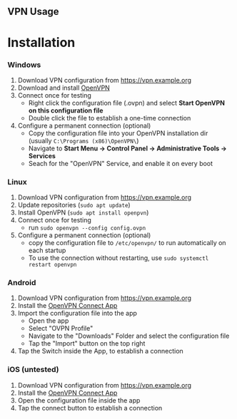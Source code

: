 ## VPN Usage

# Installation
### Windows
1. Download VPN configuration from https://vpn.example.org
0. Download and install [OpenVPN](https://swupdate.openvpn.org/community/releases/openvpn-install-2.4.5-I601.exe)
0. Connect once for testing
    * Right click the configuration file (.ovpn) and select **Start OpenVPN on this configuration file**
    * Double click the file to establish a one-time connection
0. Configure a permanent connection (optional)
    * Copy the configuration file into your OpenVPN installation dir (usually `C:\Programs (x86)\OpenVPN\`)
    * Navigate to **Start Menu -> Control Panel -> Administrative Tools -> Services**
    * Seach for the "OpenVPN" Service, and enable it on every boot

### Linux
1. Download VPN configuration from https://vpn.example.org
0. Update repositories (`sudo apt update`)
0. Install OpenVPN (`sudo apt install openpvn`)
0. Connect once for testing
    * run `sudo openvpn --config config.ovpn`
0. Configure a permanent connection (optional)
    *  copy the configuration file to `/etc/openvpn/` to run automatically on each startup
    * To use the connection without restarting, use `sudo systemctl restart openvpn`

### Android
1. Download VPN configuration from https://vpn.example.org
0. Install the [OpenVPN Connect App](https://play.google.com/store/apps/details?id=net.openvpn.openvpn)
0. Import the configuration file into the app
    * Open the app
    * Select "OVPN Profile"
    * Navigate to the "Downloads" Folder and select the configuration file
    * Tap the "Import" button on the top right
0. Tap the Switch inside the App, to establish a connection

### iOS (untested)
1. Download VPN configuration from https://vpn.example.org
0. Install the [OpenVPN Connect App](https://itunes.apple.com/de/app/openvpn-connect/id590379981?mt=8)
0. Open the configuration file inside the app
0. Tap the connect button to establish a connection
